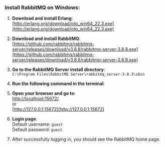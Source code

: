 ### Install RabbitMQ on Windows:

1. **Download and install Erlang**:  
   [http://erlang.org/download/otp_win64_22.3.exe](http://erlang.org/download/otp_win64_22.3.exe)

2. **Download and install RabbitMQ**:  
   [https://github.com/rabbitmq/rabbitmq-server/releases/download/v3.8.8/rabbitmq-server-3.8.8.exe](https://github.com/rabbitmq/rabbitmq-server/releases/download/v3.8.8/rabbitmq-server-3.8.8.exe)

3. **Go to the RabbitMQ Server install directory**:  
   `C:\Program Files\RabbitMQ Server\rabbitmq_server-3.8.3\sbin`

4. **Run the following command in the terminal**:  

5. **Open your browser and go to**:  
[http://localhost:15672/](http://localhost:15672/)  
or  
[http://127.0.0.1:15672](http://127.0.0.1:15672)

6. **Login page**:  
Default username: `guest`  
Default password: `guest`

7. After successfully logging in, you should see the RabbitMQ home page.
